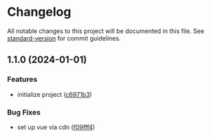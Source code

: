 # Changelog

All notable changes to this project will be documented in this file. See [standard-version](https://github.com/conventional-changelog/standard-version) for commit guidelines.

## 1.1.0 (2024-01-01)


### Features

* initialize project ([c6971b3](https://github.com/imf4isal/vuesand/commit/c6971b390bca0eccfd491664b56400632690cc5a))


### Bug Fixes

* set up vue via cdn ([f09fff4](https://github.com/imf4isal/vuesand/commit/f09fff46abd948eaeeb348115270fc497550915e))
